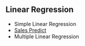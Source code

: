 ## Linear Regression
  * Simple Linear Regression
   * [Sales Predict](Simple%20Linear%20Regression/README.md)
  * Multiple Linear Regression
